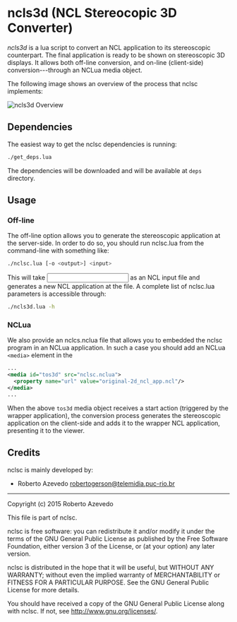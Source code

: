 # ncls3d (NCL Stereocopic 3D Converter)

*ncls3d* is a lua script to convert an NCL application to its stereoscopic
counterpart.  The final application is ready to be shown on stereoscopic 3D
displays.  It allows both off-line conversion, and on-line (client-side)
conversion---through an NCLua media object.

The following image shows an overview of the process that nclsc implements:

![ncls3d Overview](http://www.telemidia.puc-rio.br/~robertogerson/ncls3d_overview.png)

## Dependencies
The easiest way to get the nclsc dependencies is running:

```bash
./get_deps.lua
```
The dependencies will be downloaded and will be available at `deps` directory.

## Usage
### Off-line
The off-line option allows you to generate the stereoscopic application at the
server-side. In order to do so, you should run nclsc.lua from the command-line
with something like:

```bash
./nclsc.lua [-o <output>] <input>
```

This will take <input> as an NCL input file and generates a new NCL application
at the <output> file. A complete list of nclsc.lua parameters is accessible
through:

```bash
./ncls3d.lua -h
```

### NCLua
We also provide an nclcs.nclua file that allows you to embedded the nclsc
program in an NCLua application. In such a case you should add an NCLua 
`<media>` element in the

```xml
...
<media id="tos3d" src="nclsc.nclua">
  <property name="url" value="original-2d_ncl_app.ncl"/>
</media>
...
```
When the above `tos3d` media object receives a start action (triggered by the
wrapper application), the conversion process generates the stereoscopic
application on the client-side and adds it to the wrapper NCL application,
presenting it to the viewer.

## Credits
nclsc is mainly developed by:

  * Roberto Azevedo <robertogerson@telemidia.puc-rio.br>

----
Copyright (c) 2015 Roberto Azevedo

This file is part of nclsc.

nclsc is free software: you can redistribute it and/or modify
it under the terms of the GNU General Public License as published by
the Free Software Foundation, either version 3 of the License, or
(at your option) any later version.

nclsc is distributed in the hope that it will be useful,
but WITHOUT ANY WARRANTY; without even the implied warranty of
MERCHANTABILITY or FITNESS FOR A PARTICULAR PURPOSE.  See the
GNU General Public License for more details.

You should have received a copy of the GNU General Public License
along with nclsc. If not, see <http://www.gnu.org/licenses/>.
